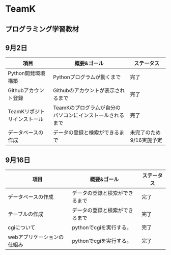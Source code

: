 # TeamK

## プログラミング学習教材

## 9月2日

|項目|概要&ゴール|ステータス|
|-|-|-|
|Python開発環境構築|Pythonプログラムが動くまで|完了|
|Githubアカウント登録|Githubのアカウントが表示されるまで|完了|
|TeamKリポジトリインストール|TeamKのプログラムが自分のパソコンにインストールされるまで|完了|
|データベースの作成|データの登録と検索ができるまで|未完了のため9/16実施予定|

## 9月16日

|項目|概要&ゴール|ステータス|
|-|-|-|
|データベースの作成|データの登録と検索ができるまで|完了|
|テーブルの作成|データの登録と検索ができるまで|完了|
|cgiについて|pythonでcgiを実行する。|完了|
|webアプリケーションの仕組み|pythonでcgiを実行する。|完了|
